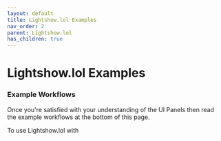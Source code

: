 ```yaml
---
layout: default
title: Lightshow.lol Examples
nav_order: 2
parent: Lightshow.lol
has_children: true
---
```


# Lightshow.lol Examples

### Example Workflows

Once you're satisfied with your understanding of the UI Panels then read the example workflows at the bottom of this page.

To use Lightshow.lol with

